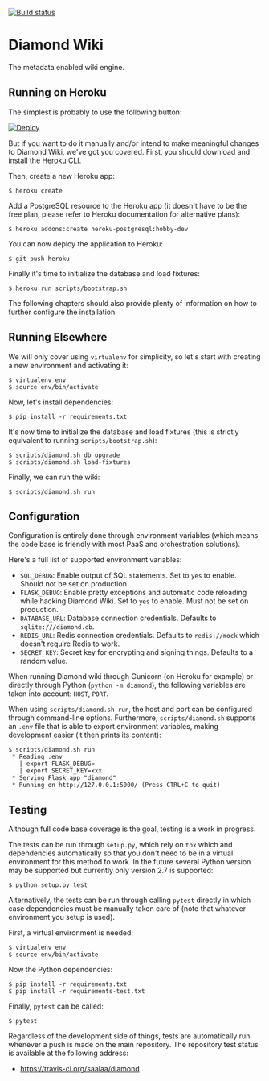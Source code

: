 [![Build status](https://travis-ci.org/saalaa/diamond.svg?branch=master)](https://travis-ci.org/saalaa/diamond)

# Diamond Wiki

The metadata enabled wiki engine.


## Running on Heroku

The simplest is probably to use the following button:

[![Deploy](https://www.herokucdn.com/deploy/button.svg)](https://heroku.com/deploy?template=https://github.com/saalaa/diamond)

But if you want to do it manually and/or intend to make meaningful changes to
Diamond Wiki, we've got you covered. First, you should download and install the
[Heroku CLI](https://devcenter.heroku.com/articles/heroku-command-line).

Then, create a new Heroku app:

    $ heroku create

Add a PostgreSQL resource to the Heroku app (it doesn't have to be the free
plan, please refer to Heroku documentation for alternative plans):

    $ heroku addons:create heroku-postgresql:hobby-dev

You can now deploy the application to Heroku:

    $ git push heroku

Finally it's time to initialize the database and load fixtures:

    $ heroku run scripts/bootstrap.sh

The following chapters should also provide plenty of information on how to
further configure the installation.


## Running Elsewhere

We will only cover using `virtualenv` for simplicity, so let's start with
creating a new environment and activating it:

    $ virtualenv env
    $ source env/bin/activate

Now, let's install dependencies:

    $ pip install -r requirements.txt

It's now time to initialize the database and load fixtures (this is strictly
equivalent to running `scripts/bootstrap.sh`):

    $ scripts/diamond.sh db upgrade
    $ scripts/diamond.sh load-fixtures

Finally, we can run the wiki:

    $ scripts/diamond.sh run


## Configuration

Configuration is entirely done through environment variables (which means the
code base is friendly with most PaaS and orchestration solutions).

Here's a full list of supported environment variables:

- `SQL_DEBUG`: Enable output of SQL statements. Set to `yes` to enable. Should
  not be set on production.
- `FLASK_DEBUG`: Enable pretty exceptions and automatic code reloading while
  hacking Diamond Wiki. Set to `yes` to enable. Must not be set on production.
- `DATABASE_URL`: Database connection credentials. Defaults to
  `sqlite:///diamond.db`.
- `REDIS_URL`: Redis connection credentials. Defaults to `redis://mock` which
  doesn't require Redis to work.
- `SECRET_KEY`: Secret key for encrypting and signing things. Defaults to a
  random value.

When running Diamond wiki through Gunicorn (on Heroku for example) or directly
through Python (`python -m diamond`), the following variables are taken into
account: `HOST`, `PORT`.

When using `scripts/diamond.sh run`, the host and port can be configured
through command-line options. Furthermore, `scripts/diamond.sh` supports an
`.env` file that is able to export environment variables, making development
easier (it then prints its content):

    $ scripts/diamond.sh run
     * Reading .env
       | export FLASK_DEBUG=
       | export SECRET_KEY=xxx
     * Serving Flask app "diamond"
     * Running on http://127.0.0.1:5000/ (Press CTRL+C to quit)


## Testing

Although full code base coverage is the goal, testing is a work in progress.

The tests can be run through `setup.py`, which rely on `tox` which and
dependencies automatically so that you don't need to be in a virtual
environment for this method to work. In the future several Python version may
be supported but currently only version 2.7 is supported:

    $ python setup.py test

Alternatively, the tests can be run through calling `pytest` directly in which
case dependencies must be manually taken care of (note that whatever
environment you setup is used).

First, a virtual environment is needed:

    $ virtualenv env
    $ source env/bin/activate

Now the Python dependencies:

    $ pip install -r requirements.txt
    $ pip install -r requirements-test.txt

Finally, `pytest` can be called:

    $ pytest

Regardless of the development side of things, tests are automatically run
whenever a push is made on the main repository. The repository test status is
available at the following address:

- https://travis-ci.org/saalaa/diamond
